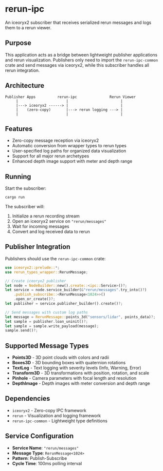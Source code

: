 # rerun-ipc

An iceoryx2 subscriber that receives serialized rerun messages and logs them to a rerun viewer.

## Purpose

This application acts as a bridge between lightweight publisher applications and rerun visualization. Publishers only need to import the `rerun-ipc-common` crate and send messages via iceoryx2, while this subscriber handles all rerun integration.

## Architecture

```
Publisher Apps          rerun-ipc               Rerun Viewer
     |                      |                        |
     |---> iceoryx2 ------> |                        |
     |    (zero-copy)       |---> rerun logging ---> |
     |                      |                        |
```

## Features

- Zero-copy message reception via iceoryx2
- Automatic conversion from wrapper types to rerun types
- User-specified log paths for organized data visualization
- Support for all major rerun archetypes
- Enhanced depth image support with meter and depth range

## Running

Start the subscriber:

```bash
cargo run
```

The subscriber will:
1. Initialize a rerun recording stream
2. Open an iceoryx2 service on `"rerun/messages"`
3. Wait for incoming messages
4. Convert and log received data to rerun

## Publisher Integration

Publishers should use the `rerun-ipc-common` crate:

```rust
use iceoryx2::prelude::*;
use rerun_types_wrapper::RerunMessage;

// Create iceoryx2 publisher
let node = NodeBuilder::new().create::<ipc::Service>()?;
let service = node.service_builder(&"rerun/messages".try_into()?)
    .publish_subscribe::<RerunMessage<1024>>()
    .open_or_create()?;
let publisher = service.publisher_builder().create()?;

// Send messages with custom log paths
let message = RerunMessage::points_3d("sensors/lidar", points_data)?;
let sample = publisher.loan_uninit()?;
let sample = sample.write_payload(message);
sample.send()?;
```

## Supported Message Types

- **Points3D** - 3D point clouds with colors and radii
- **Boxes3D** - 3D bounding boxes with quaternion rotations
- **TextLog** - Text logging with severity levels (Info, Warning, Error)
- **Transform3D** - 3D transformations with position, rotation, and scale
- **Pinhole** - Camera parameters with focal length and resolution
- **DepthImage** - Depth images with meter conversion and depth range

## Dependencies

- `iceoryx2` - Zero-copy IPC framework
- `rerun` - Visualization and logging framework
- `rerun-ipc-common` - Lightweight type definitions

## Service Configuration

- **Service Name**: `"rerun/messages"`
- **Message Type**: `RerunMessage<1024>`
- **Pattern**: Publish-Subscribe
- **Cycle Time**: 100ms polling interval 
